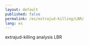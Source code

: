 ```yaml
---
layout: default
published: false
permalink: /es/extrajud-killing/LBR/
lang: es
---
```


extrajud-killing analysis LBR
